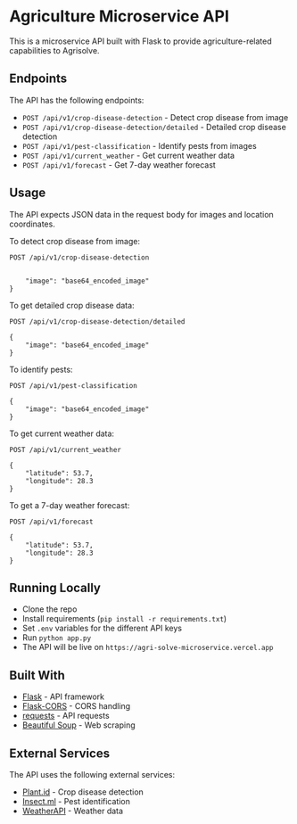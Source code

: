 # Agriculture Microservice API

This is a microservice API built with Flask to provide agriculture-related capabilities to Agrisolve.

## Endpoints

The API has the following endpoints:

- `POST /api/v1/crop-disease-detection` - Detect crop disease from image
- `POST /api/v1/crop-disease-detection/detailed` - Detailed crop disease detection
- `POST /api/v1/pest-classification` - Identify pests from images  
- `POST /api/v1/current_weather` - Get current weather data
- `POST /api/v1/forecast` - Get 7-day weather forecast

## Usage

The API expects JSON data in the request body for images and location coordinates. 

To detect crop disease from image:

```
POST /api/v1/crop-disease-detection


    "image": "base64_encoded_image"  
}
```

To get detailed crop disease data:

```
POST /api/v1/crop-disease-detection/detailed

{
    "image": "base64_encoded_image" 
}
```

To identify pests:

```
POST /api/v1/pest-classification

{
    "image": "base64_encoded_image"
}
```

To get current weather data: 

```
POST /api/v1/current_weather

{
    "latitude": 53.7,
    "longitude": 28.3
}
```

To get a 7-day weather forecast:

```
POST /api/v1/forecast

{
    "latitude": 53.7,
    "longitude": 28.3 
}
```

## Running Locally

- Clone the repo
- Install requirements (`pip install -r requirements.txt`)
- Set `.env` variables for the different API keys
- Run `python app.py`
- The API will be live on `https://agri-solve-microservice.vercel.app` 

## Built With

- [Flask](https://flask.palletsprojects.com/) - API framework 
- [Flask-CORS](https://flask-cors.readthedocs.io/en/latest/) - CORS handling
- [requests](https://docs.python-requests.org/en/latest/) - API requests
- [Beautiful Soup](https://www.crummy.com/software/BeautifulSoup/) - Web scraping

## External Services

The API uses the following external services:

- [Plant.id](https://plant.id/) - Crop disease detection
- [Insect.ml](https://insect.ml) - Pest identification
- [WeatherAPI](https://www.weatherapi.com/) - Weather data
